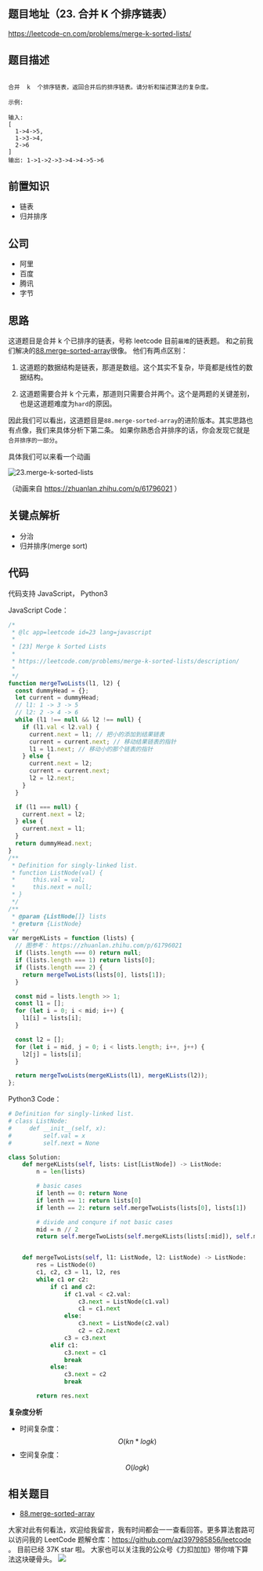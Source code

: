 ## 题目地址（23. 合并 K 个排序链表）

https://leetcode-cn.com/problems/merge-k-sorted-lists/

## 题目描述

```

合并  k  个排序链表，返回合并后的排序链表。请分析和描述算法的复杂度。

示例:

输入:
[
  1->4->5,
  1->3->4,
  2->6
]
输出: 1->1->2->3->4->4->5->6

```

## 前置知识

- 链表
- 归并排序

## 公司

- 阿里
- 百度
- 腾讯
- 字节

## 思路

这道题目是合并 k 个已排序的链表，号称 leetcode 目前`最难`的链表题。 和之前我们解决的[88.merge-sorted-array](./88.merge-sorted-array.md)很像。
他们有两点区别：

1. 这道题的数据结构是链表，那道是数组。这个其实不复杂，毕竟都是线性的数据结构。

2. 这道题需要合并 k 个元素，那道则只需要合并两个。这个是两题的关键差别，也是这道题难度为`hard`的原因。

因此我们可以看出，这道题目是`88.merge-sorted-array`的进阶版本。其实思路也有点像，我们来具体分析下第二条。
如果你熟悉合并排序的话，你会发现它就是`合并排序的一部分`。

具体我们可以来看一个动画

![23.merge-k-sorted-lists](https://tva1.sinaimg.cn/large/007S8ZIlly1ghluds9tu0g30go09ajto.gif)

（动画来自 https://zhuanlan.zhihu.com/p/61796021 ）

## 关键点解析

- 分治
- 归并排序(merge sort)

## 代码

代码支持 JavaScript， Python3

JavaScript Code：

```js
/*
 * @lc app=leetcode id=23 lang=javascript
 *
 * [23] Merge k Sorted Lists
 *
 * https://leetcode.com/problems/merge-k-sorted-lists/description/
 *
 */
function mergeTwoLists(l1, l2) {
  const dummyHead = {};
  let current = dummyHead;
  // l1: 1 -> 3 -> 5
  // l2: 2 -> 4 -> 6
  while (l1 !== null && l2 !== null) {
    if (l1.val < l2.val) {
      current.next = l1; // 把小的添加到结果链表
      current = current.next; // 移动结果链表的指针
      l1 = l1.next; // 移动小的那个链表的指针
    } else {
      current.next = l2;
      current = current.next;
      l2 = l2.next;
    }
  }

  if (l1 === null) {
    current.next = l2;
  } else {
    current.next = l1;
  }
  return dummyHead.next;
}
/**
 * Definition for singly-linked list.
 * function ListNode(val) {
 *     this.val = val;
 *     this.next = null;
 * }
 */
/**
 * @param {ListNode[]} lists
 * @return {ListNode}
 */
var mergeKLists = function (lists) {
  // 图参考： https://zhuanlan.zhihu.com/p/61796021
  if (lists.length === 0) return null;
  if (lists.length === 1) return lists[0];
  if (lists.length === 2) {
    return mergeTwoLists(lists[0], lists[1]);
  }

  const mid = lists.length >> 1;
  const l1 = [];
  for (let i = 0; i < mid; i++) {
    l1[i] = lists[i];
  }

  const l2 = [];
  for (let i = mid, j = 0; i < lists.length; i++, j++) {
    l2[j] = lists[i];
  }

  return mergeTwoLists(mergeKLists(l1), mergeKLists(l2));
};
```

Python3 Code：

```python
# Definition for singly-linked list.
# class ListNode:
#     def __init__(self, x):
#         self.val = x
#         self.next = None

class Solution:
    def mergeKLists(self, lists: List[ListNode]) -> ListNode:
        n = len(lists)

        # basic cases
        if lenth == 0: return None
        if lenth == 1: return lists[0]
        if lenth == 2: return self.mergeTwoLists(lists[0], lists[1])

        # divide and conqure if not basic cases
        mid = n // 2
        return self.mergeTwoLists(self.mergeKLists(lists[:mid]), self.mergeKLists(lists[mid:n]))


    def mergeTwoLists(self, l1: ListNode, l2: ListNode) -> ListNode:
        res = ListNode(0)
        c1, c2, c3 = l1, l2, res
        while c1 or c2:
            if c1 and c2:
                if c1.val < c2.val:
                    c3.next = ListNode(c1.val)
                    c1 = c1.next
                else:
                    c3.next = ListNode(c2.val)
                    c2 = c2.next
                c3 = c3.next
            elif c1:
                c3.next = c1
                break
            else:
                c3.next = c2
                break

        return res.next
```

**复杂度分析**

- 时间复杂度：$$O(kn*logk)$$
- 空间复杂度：$$O(logk)$$

## 相关题目

- [88.merge-sorted-array](./88.merge-sorted-array.md)

大家对此有何看法，欢迎给我留言，我有时间都会一一查看回答。更多算法套路可以访问我的 LeetCode 题解仓库：https://github.com/azl397985856/leetcode 。 目前已经 37K star 啦。
大家也可以关注我的公众号《力扣加加》带你啃下算法这块硬骨头。
![](https://tva1.sinaimg.cn/large/007S8ZIlly1gfcuzagjalj30p00dwabs.jpg)
